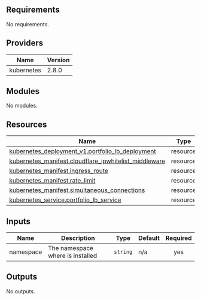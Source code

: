 <!-- BEGIN_TF_DOCS -->
## Requirements

No requirements.

## Providers

| Name | Version |
|------|---------|
| kubernetes | 2.8.0 |

## Modules

No modules.

## Resources

| Name | Type |
|------|------|
| [kubernetes_deployment_v1.portfolio_lb_deployment](https://registry.terraform.io/providers/hashicorp/kubernetes/latest/docs/resources/deployment_v1) | resource |
| [kubernetes_manifest.cloudflare_ipwhitelist_middleware](https://registry.terraform.io/providers/hashicorp/kubernetes/latest/docs/resources/manifest) | resource |
| [kubernetes_manifest.ingress_route](https://registry.terraform.io/providers/hashicorp/kubernetes/latest/docs/resources/manifest) | resource |
| [kubernetes_manifest.rate_limit](https://registry.terraform.io/providers/hashicorp/kubernetes/latest/docs/resources/manifest) | resource |
| [kubernetes_manifest.simultaneous_connections](https://registry.terraform.io/providers/hashicorp/kubernetes/latest/docs/resources/manifest) | resource |
| [kubernetes_service.portfolio_lb_service](https://registry.terraform.io/providers/hashicorp/kubernetes/latest/docs/resources/service) | resource |

## Inputs

| Name | Description | Type | Default | Required |
|------|-------------|------|---------|:--------:|
| namespace | The namespace where is installed | `string` | n/a | yes |

## Outputs

No outputs.
<!-- END_TF_DOCS -->